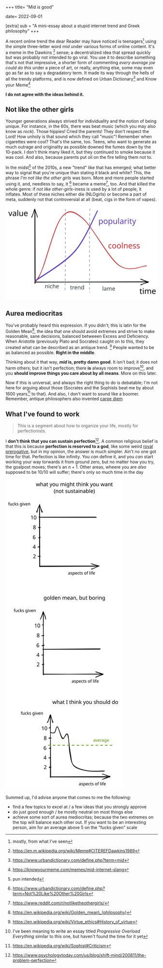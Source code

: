 +++
title= "Mid is good"

date= 2022-09-01

[extra]
sub = "A mini-essay about a stupid internet trend and Greek philosophy"
+++

A recent online trend the dear Reader may have noticed is teenagers[^1] using the simple three-letter word *mid* under various forms of online content. It's a meme in the Dawkins [^2] sense; a decentralized idea that spread quickly but was probably not intended to go viral. You use it to describe something that's not that impressive, a shorter form of commenting *every average joe could do this* under a piece of art, or really, anything else, some may even go as far as to say a degradatory term. It made its way through the hells of all the trendy platforms, and is now defined on Urban Dictionary[^3] and Know your Meme[^4]

**I do not agree with the ideas behind it.**

## Not like the other girls

Younger generations always strived for individuality and the notion of being unique. For instance, in the 60s, there was beat music (which you may also know as *rock*). Those hippies! Cried the parents! They don't respect the Lord! How unholy is that sound which they call "music"!
Remember when cigarettes were cool? That's the same, too. Teens, who want to generate as much outrage and originality as possible downed the fumes down by the 10-pack. I don't think many liked it, but they continued to smoke because it was cool. And also, because parents put oil on the fire telling them not to.

In the midst[^5] of the 2010s, a new "trend" like that has emerged; what better way to signal that you're unique than stating it black and white? This, the phrase *I'm not like the other girls* was born. More and more people started using it, and, needless to say, it [^6] became a meme[^7], too. And that killed the whole genre: if *not like other-girls*-iness is used by a lot of people, it inflates. Most of these niches either die (NLOgirls) or become a part of meta, suddenly not that controversial at all (beat, cigs in the form of vapes).

![How I imagine this works](./midisgood-1.svg)

## Aurea mediocritas

You've probably heard this expression. If you didn't; this is latin for the Golden Mean[^8], the idea that one should avoid extremes and strive to make reasonable, sane decisions, balanced betweeen Excess and Deficiency. When Aristotle (previously Plato and Socrates) caught on to this, they created what can be described as an antique trend. [^9] People wanted to be as balanced as possible. **Right in the middle**.

Thinking about it that way, ***mid* is, pretty damn good**. It isn't bad; it does not harm others; but it isn't perfection; there **is** always room to improve[^10], and you **should improve things you care about by all means**. More on this later.

Now if this is universal, and always the right thing to do is debatable; I'm not here for arguing about those (Socrates and the Sophists beat me by about 1600 years[^11] to that). And also, I don't want to sound like a boomer. Remember, antique philosophers also invented [carpe diem](https://en.wikipedia.org/wiki/Carpe_diem)

## What I've found to work

> This is a segment about how to organize your life, mostly for perfectionists.

I **don't think that you can sustain perfection**[^12]. A common religious belief is that this is because **perfection is reserved to a god**, like some weird [royal prerogative](https://en.wikipedia.org/wiki/Royal_prerogative), but in my opinion, the answer is much simpler. Ain't no one got time for that. Perfection is like infinity. You *can* define it, and you *can* start working your way torwards it from ground zero, but no matter how you try, the goalpost moves; there's an $n+1$. Other areas, wheere you are *also* supposed to be 10/10 will suffer; there's only so much time in the day

![](./midisgood-2.svg)


Summed up, I'd advise anyone that comes to me the following:
- find a few topics to excel at / a few ideas that you strongly approve
- do just good enough / be mostly neutral on most things else
- achieve some sort of aurea mediocritas; because the two extremes on the top will balance each other out. If you want to be an interesting person, aim for an average above 5 on the "fucks given" scale

[^1]: mostly, from what I've seen

[^2]: https://en.m.wikipedia.org/wiki/Meme#CITEREFDawkins1989

[^3]: https://www.urbandictionary.com/define.php?term=mid

[^4]: https://knowyourmeme.com/memes/mid-internet-slang

[^5]: pun intended

[^6]: https://www.urbandictionary.com/define.php?term=Not%20Like%20Other%20Girls

[^7]: https://www.reddit.com/r/notliketheothergirls/

[^8]: https://en.wikipedia.org/wiki/Golden_mean\_(philosophy)

[^9]: https://en.wikipedia.org/wiki/Virtue_ethics#History_of_virtue

[^10]: I've been meaning to write an essay titled *Progressive Overload Everything* similar to this one, but haven't found the time for it yet

[^11]: https://en.wikipedia.org/wiki/Sophist#Criticism

[^12]: https://www.psychologytoday.com/us/blog/shift-mind/200811/the-problem-perfection
